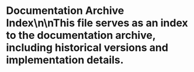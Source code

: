 # Documentation Archive Index\n\nThis file serves as an index to the documentation archive, including historical versions and implementation details.
